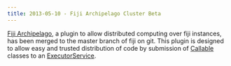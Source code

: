 ```yaml
---
title: 2013-05-10 - Fiji Archipelago Cluster Beta
---
```


[Fiji Archipelago](/plugins/fijiarchipelago), a plugin to allow distributed computing over fiji instances, has been merged to the master branch of fiji on git. This plugin is designed to allow easy and trusted distribution of code by submission of [Callable](http://docs.oracle.com/javase/6/docs/api/java/util/concurrent/Callable.html) classes to an [ExecutorService](http://docs.oracle.com/javase/6/docs/api/java/util/concurrent/ExecutorService.html).


